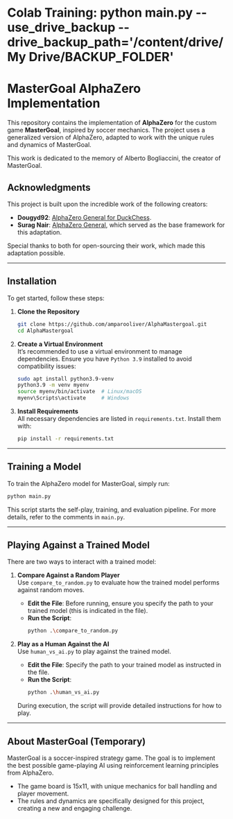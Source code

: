 # Colab Training: python main.py --use_drive_backup --drive_backup_path='/content/drive/My Drive/BACKUP_FOLDER'

# MasterGoal AlphaZero Implementation

This repository contains the implementation of **AlphaZero** for the custom game **MasterGoal**, inspired by soccer mechanics. The project uses a generalized version of AlphaZero, adapted to work with the unique rules and dynamics of MasterGoal.

This work is dedicated to the memory of Alberto Bogliaccini, the creator of MasterGoal.
## Acknowledgments

This project is built upon the incredible work of the following creators:  
- **Dougyd92**: [AlphaZero General for DuckChess](https://github.com/dougyd92/alpha-zero-general-duckchess).  
- **Surag Nair**: [AlphaZero General](https://github.com/suragnair/alpha-zero-general), which served as the base framework for this adaptation.  

Special thanks to both for open-sourcing their work, which made this adaptation possible.

---

## Installation

To get started, follow these steps:

1. **Clone the Repository**  
   ```bash
   git clone https://github.com/amparooliver/AlphaMastergoal.git
   cd AlphaMastergoal
   ```

2. **Create a Virtual Environment**  
   It’s recommended to use a virtual environment to manage dependencies. Ensure you have `Python 3.9` installed to avoid compatibility issues:  
   ```bash
   sudo apt install python3.9-venv
   python3.9 -m venv myenv
   source myenv/bin/activate  # Linux/macOS
   myenv\Scripts\activate     # Windows
   ```

3. **Install Requirements**  
   All necessary dependencies are listed in `requirements.txt`. Install them with:  
   ```bash
   pip install -r requirements.txt
   ```
---

## Training a Model

To train the AlphaZero model for MasterGoal, simply run:  
```bash
python main.py
```  
This script starts the self-play, training, and evaluation pipeline. For more details, refer to the comments in `main.py`.

---
## Playing Against a Trained Model

There are two ways to interact with a trained model:

1. **Compare Against a Random Player**  
   Use `compare_to_random.py` to evaluate how the trained model performs against random moves.  

   - **Edit the File**: Before running, ensure you specify the path to your trained model (this is indicated in the file).  
   - **Run the Script**:  
     ```bash
     python .\compare_to_random.py
     ```

2. **Play as a Human Against the AI**  
   Use `human_vs_ai.py` to play against the trained model.  

   - **Edit the File**: Specify the path to your trained model as instructed in the file.  
   - **Run the Script**:  
     ```bash
     python .\human_vs_ai.py
     ```  
   During execution, the script will provide detailed instructions for how to play.

---
## About MasterGoal (Temporary)

MasterGoal is a soccer-inspired strategy game. The goal is to implement the best possible game-playing AI using reinforcement learning principles from AlphaZero.  
- The game board is 15x11, with unique mechanics for ball handling and player movement.  
- The rules and dynamics are specifically designed for this project, creating a new and engaging challenge.




